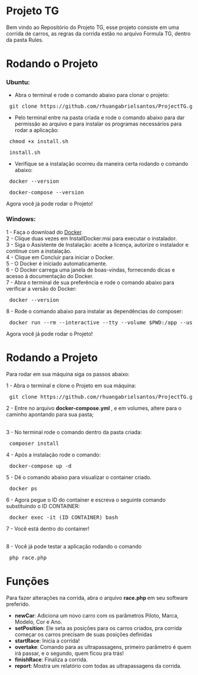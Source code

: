 # Projeto TG

Bem vindo ao Repositório do Projeto TG,
esse projeto consiste em uma corrida de carros,
as regras da corrida estão no arquivo Formula TG, dentro da pasta Rules.

# Rodando o Projeto

<h3> Ubuntu: </h3>

- Abra o terminal e rode o comando abaixo para clonar o projeto:

<pre> git clone https://github.com/rhuangabrielsantos/ProjectTG.git </pre>

- Pelo terminal entre na pasta criada e rode o comando abaixo para dar permissão ao arquivo e para instalar
os programas necessários para rodar a aplicação:

<pre> chmod +x install.sh </pre>

<pre> install.sh </pre>

- Verifique se a instalação ocorreu da maneira certa rodando o comando abaixo:

<pre> docker --version </pre>
<pre> docker-compose --version </pre>

Agora você já pode rodar o Projeto!

<h3> Windows: </h3>

1 - Faça o download do <a href="https://download.docker.com/win/beta/InstallDocker.msi">Docker</a>. <br>
2 - Clique duas vezes em InstallDocker.msi para executar o instalador. <br>
3 - Siga o Assistente de Instalação: aceite a licença, autorize o instalador e continue com a instalação. <br>
4 - Clique em Concluir para iniciar o Docker. <br>
5 - O Docker é iniciado automaticamente. <br>
6 - O Docker carrega uma janela de boas-vindas, fornecendo dicas e acesso à documentação do Docker. <br>
7 - Abra o terminal de sua preferência e rode o comando abaixo para verificar a versão do Docker:

<pre> docker --version </pre>

8 - Rode o comando abaixo para instalar as dependências do composer:

<pre> docker run --rm --interactive --tty --volume $PWD:/app --user $(id -u):$(id -g) composer install </pre>

Agora você já pode rodar o Projeto!

# Rodando a Projeto

Para rodar em sua máquina siga os passos abaixo:

1 - Abra o terminal e clone o Projeto em sua máquina:

<pre> git clone https://github.com/rhuangabrielsantos/ProjectTG.git </pre>

2 - Entre no arquivo <strong> docker-compose.yml </strong>, e em volumes, altere para o caminho apontando para sua pasta; <br><br>

3 - No terminal rode o comando dentro da pasta criada: 

<pre> composer install </pre>

4 - Após a instalação rode o comando:

<pre> docker-compose up -d </pre>

5 - Dê o comando abaixo para visualizar o container criado.

<pre> docker ps </pre> 

6 - Agora pegue o ID do container e escreva o seguinte comando substituindo o ID CONTAINER: 

<pre> docker exec -it (ID CONTAINER) bash </pre>

7 - Você está dentro do container! <br><br>

8 - Você já pode testar a aplicação rodando o comando

<pre> php race.php </pre>


# Funções

Para fazer alterações na corrida, abra o arquivo <strong> race.php </strong> em seu software preferido.

<ul>
  <li><strong>newCar</strong>: Adiciona um novo carro com os parâmetros Piloto, Marca, Modelo, Cor e Ano.</li>  
  <li><strong>setPosition</strong>: Ele seta as posições para os carros criados, pra corrida começar os carros precisam de suas posições definidas</li>
  <li><strong>startRace</strong>: Inicia a corrida!</li>
  <li><strong>overtake</strong>: Comando para as ultrapassagens, primeiro parâmetro é quem irá passar, e o segundo, quem ficou pra trás!</li>
  <li><strong>finishRace</strong>: Finaliza a corrida.</li>
  <li><strong>report</strong>: Mostra um relatório com todas as ultrapassagens da corrida.</li>
</ul>

